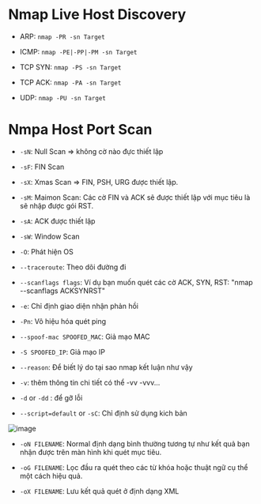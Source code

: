 # Nmap Live Host Discovery

- ARP: `nmap -PR -sn Target`

- ICMP: `nmap -PE|-PP|-PM -sn Target`

- TCP SYN: `nmap -PS -sn Target`

- TCP ACK: `nmap -PA -sn Target`

- UDP: `nmap -PU -sn Target`

# Nmpa Host Port Scan

- `-sN`: Null Scan => không cờ nào đực thiết lập

- `-sF`: FIN Scan

- `-sX`: Xmas Scan => FIN, PSH, URG được thiết lập.

- `-sM`: Maimon Scan: Các cờ FIN và ACK sẽ được thiết lập với mục tiêu là sẽ nhập được gói RST.

- `-sA`: ACK được thiết lập

- `-sW`: Window Scan

- `-O`: Phát hiện OS

- `--traceroute`: Theo dõi đường đi


- `--scanflags flags`: Ví dụ bạn muốn quét các cờ ACK, SYN, RST: "nmap --scanflags ACKSYNRST"

- `-e`: Chỉ định giao diện nhận phản hồi

- `-Pn`:  Vô hiệu hóa quét ping

- `--spoof-mac SPOOFED_MAC`: Giả mạo MAC

- `-S SPOOFED_IP`: Giả mạo IP

- `--reason`: Để biết lý do tại sao nmap kết luận như vậy

- `-v`: thêm thông tin chi tiết có thể -vv -vvv...

- `-d` or `-dd` : để gỡ lỗi

- `--script=default` or `-sC`: Chỉ định sử dụng kich bản
  
![image](https://github.com/user-attachments/assets/1fe4ee74-3b49-4629-8113-a10ff388137f)

- `-oN FILENAME`: Normal định dạng bình thường tương tự như kết quả bạn nhận được trên màn hình khi quét mục tiêu.

- `-oG FILENAME`: Lọc đầu ra quét theo các từ khóa hoặc thuật ngữ cụ thể một cách hiệu quả.

- `-oX FILENAME`: Lưu kết quả quét ở định dạng XML
